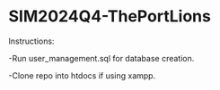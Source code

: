 # SIM2024Q4-ThePortLions

Instructions:

-Run user_management.sql for database creation.

-Clone repo into htdocs if using xampp.
